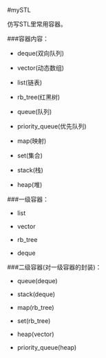 #mySTL

仿写STL里常用容器。

###容器内容：
* deque(双向队列)
 
* vector(动态数组)
 
* list(链表)
 
* rb_tree(红黑树)
 
* queue(队列)

* priority_queue(优先队列)

* map(映射)

* set(集合)

* stack(栈)

* heap(堆)

###一级容器：
* list

* vector

* rb_tree

* deque


###二级容器(对一级容器的封装)：
* queue(deque)

* stack(deque)
 
* map(rb_tree)
 
* set(rb_tree)
 
* heap(vector)

* priority_queue(heap) 
